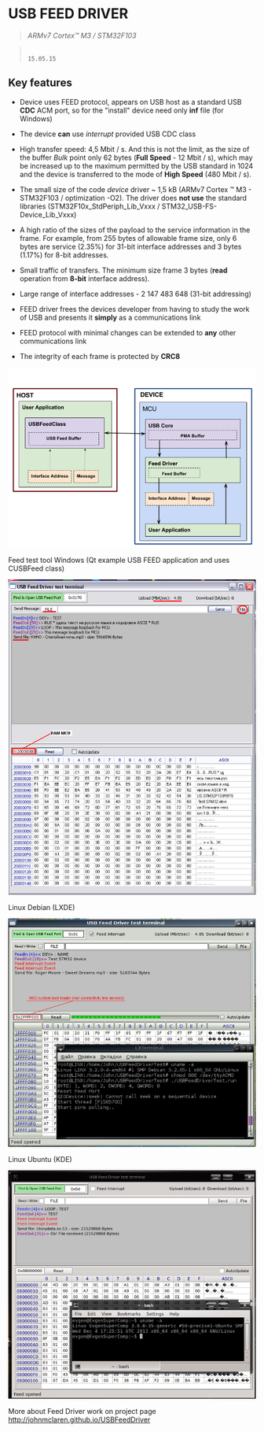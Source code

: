 # USB FEED DRIVER

> _ARMv7 Cortex™ M3 / STM32F103_

>																				15.05.15

## Key features

- Device uses FEED protocol, appears on USB host as a standard USB **CDC** ACM port, so for the "install" device need only **inf** file (for Windows) 

- The device **can** use *interrupt* provided USB CDC class 

- High transfer speed: 4,5 Mbit / s. And this is not the limit, as the size of the buffer *Bulk* point only 62 bytes (**Full Speed** - 12 Mbit / s), which may be increased up to the maximum permitted by the USB standard in 1024 and the device is transferred to the mode of **High Speed** (480 Mbit / s).

- The small size of the code *device* driver ~ 1,5 kB (ARMv7 Cortex ™ M3 - STM32F103 / optimization -O2). 
The driver does **not use** the standard libraries (STM32F10x_StdPeriph_Lib_Vxxx / STM32_USB-FS-Device_Lib_Vxxx)

- A high ratio of the sizes of the payload to the service information in the frame. 
For example, from 255 bytes of allowable frame size, only 6 bytes are service (2.35%) for 31-bit interface addresses and  3 bytes (1.17%) for 8-bit addresses.

- Small  traffic of transfers. The minimum size frame 3 bytes (**read** operation from **8-bit** interface address).   
- Large range of interface addresses - 2 147 483 648 (31-bit addressing) 

- FEED driver frees the devices developer from having to study the work of USB and presents it **simply** as a communications link 

- FEED protocol with minimal changes can be extended to **any** other communications link 

- The integrity of each frame is protected by **CRC8**

![processfeed](https://github.com/JohnMcLaren/USBFeedDriver/blob/master/img/FeedBuffers.png)

Feed test tool Windows (Qt example USB FEED application and uses CUSBFeed class)

![testterminal](https://github.com/JohnMcLaren/USBFeedDriver/blob/master/img/TestTerminalQt.png)

Linux Debian (LXDE)

![testterminal-linux](https://github.com/JohnMcLaren/USBFeedDriver/blob/master/img/TestTerminal-Linux-Debian.png)

Linux Ubuntu (KDE)

![testterminal-linux](https://github.com/JohnMcLaren/USBFeedDriver/blob/master/img/TestTerminal-Linux-Ubuntu.png)

More about Feed Driver work on project page http://johnmclaren.github.io/USBFeedDriver
